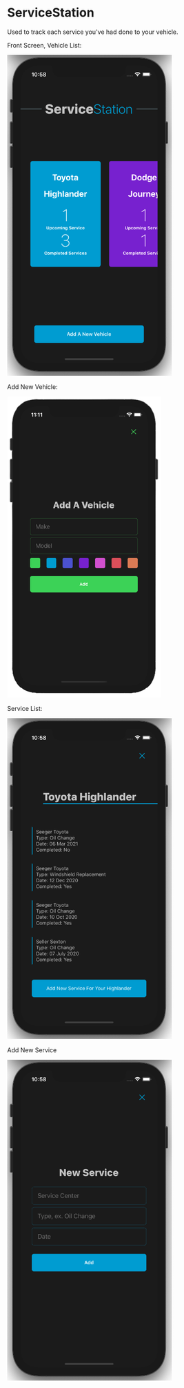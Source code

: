 # ServiceStation

Used to track each service you've had done to your vehicle. 

Front Screen, Vehicle List: 

![Vehicle List](/README_IMAGES/vehicle_list.png)

Add New Vehicle: 

![Add New Vehicle](/README_IMAGES/add_vehicle.png)

Service List: 

![Service List](/README_IMAGES/service_list.png)

Add New Service

![Add Service](/README_IMAGES/add_service.png)